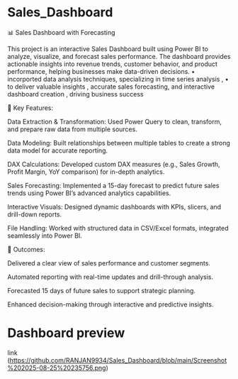 # Sales_Dashboard
📊 Sales Dashboard with Forecasting

This project is an interactive Sales Dashboard built using Power BI to analyze, visualize, and forecast sales performance. The dashboard provides actionable insights into revenue trends, customer behavior, and product performance, helping businesses make data-driven decisions.
•	   incorported data analysis techniques, specializing in time series analysis ,
•	  to deliver valuable insights ,  accurate sales forecasting, and interactive dashboard creation , driving business success 


🔑 Key Features:

Data Extraction & Transformation: Used Power Query to clean, transform, and prepare raw data from multiple sources.

Data Modeling: Built relationships between multiple tables to create a strong data model for accurate reporting.

DAX Calculations: Developed custom DAX measures (e.g., Sales Growth, Profit Margin, YoY comparison) for in-depth analytics.

Sales Forecasting: Implemented a 15-day forecast to predict future sales trends using Power BI’s advanced analytics capabilities.

Interactive Visuals: Designed dynamic dashboards with KPIs, slicers, and drill-down reports.

File Handling: Worked with structured data in CSV/Excel formats, integrated seamlessly into Power BI.

🚀 Outcomes:

Delivered a clear view of sales performance and customer segments.

Automated reporting with real-time updates and drill-through analysis.

Forecasted 15 days of future sales to support strategic planning.

Enhanced decision-making through interactive and predictive insights.


# Dashboard preview
link  (https://github.com/RANJAN9934/Sales_Dashboard/blob/main/Screenshot%202025-08-25%20235756.png)
